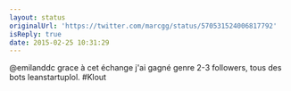```yaml
---
layout: status
originalUrl: 'https://twitter.com/marcgg/status/570531524006817792'
isReply: true
date: 2015-02-25 10:31:29
---
```


@emilanddc grace à cet échange j'ai gagné genre 2-3 followers, tous des bots leanstartuplol. #Klout

